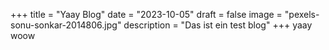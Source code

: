 +++
title = "Yaay Blog"
date = "2023-10-05"
draft = false
image = "pexels-sonu-sonkar-2014806.jpg"
description = "Das ist ein test blog"
+++
yaay woow